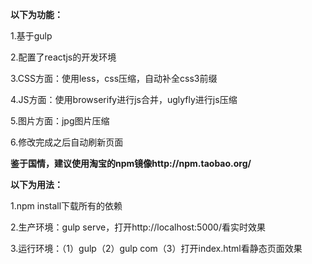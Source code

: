 
**以下为功能：**

1.基于gulp


2.配置了reactjs的开发环境


3.CSS方面：使用less，css压缩，自动补全css3前缀


4.JS方面：使用browserify进行js合并，uglyfly进行js压缩


5.图片方面：jpg图片压缩


6.修改完成之后自动刷新页面



**鉴于国情，建议使用淘宝的npm镜像http://npm.taobao.org/**

**以下为用法：**

1.npm install下载所有的依赖


2.生产环境：gulp serve，打开http://localhost:5000/看实时效果


3.运行环境：（1）gulp（2）gulp com（3）打开index.html看静态页面效果
